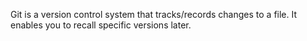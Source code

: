 Git is a version control system that tracks/records changes to a file. It enables you to recall specific versions later.